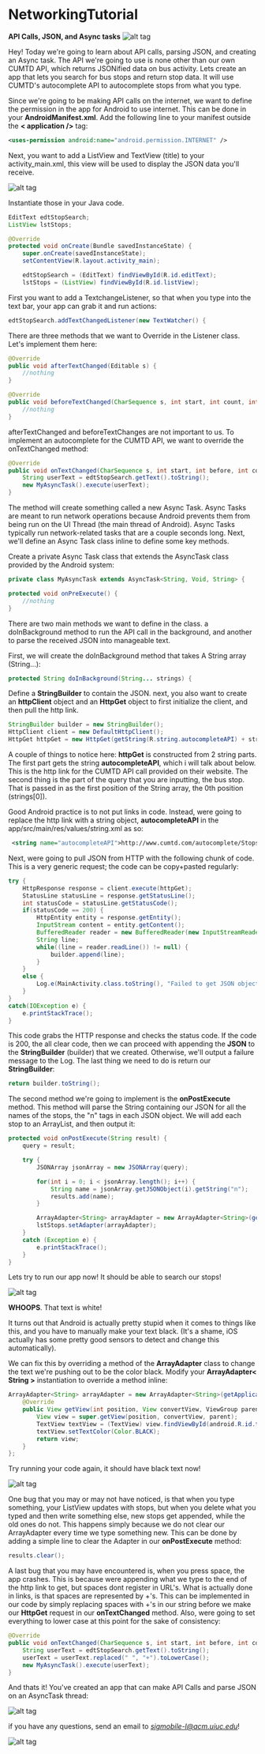 # NetworkingTutorial
**API Calls, JSON, and Async tasks**
![alt tag](https://www-s.acm.illinois.edu/sigmobile/sig_mobile-01.png)

Hey! Today we're going to learn about API calls, parsing JSON, and creating an Async task. The API we're going to use is none other than our own CUMTD API, which returns JSONified data on bus activity. Lets create an app that lets you search for bus stops and return stop data. It will use CUMTD's autocomplete API to autocomplete stops from what you type. 

Since we're going to be making API calls on the internet, we want to define the permission in the app for Android to use internet. This can be done in your **AndroidManifest.xml**. Add the following line to your manifest outside the **< application />** tag:

```XML
<uses-permission android:name="android.permission.INTERNET" />
```

Next, you want to add a ListView and TextView (title) to your activity_main.xml, this view will be used to display the JSON data you'll receive.

![alt tag](http://i.imgur.com/51Id5Sq.png)

Instantiate those in your Java code.

```Java
EditText edtStopSearch;
ListView lstStops;

@Override
protected void onCreate(Bundle savedInstanceState) {
	super.onCreate(savedInstanceState);
	setContentView(R.layout.activity_main);

	edtStopSearch = (EditText) findViewById(R.id.editText);
	lstStops = (ListView) findViewById(R.id.listView);
```

First you want to add a TextchangeListener, so that when you type into the text bar, your app can grab it and run actions:

```Java
edtStopSearch.addTextChangedListener(new TextWatcher() {
```

There are three methods that we want to Override in the Listener class. Let's implement them here:

```Java
@Override
public void afterTextChanged(Editable s) {
	//nothing
}

@Override
public void beforeTextChanged(CharSequence s, int start, int count, int after) {
	//nothing
}

```

afterTextChanged and beforeTextChanges are not important to us. To implement an autocomplete for the CUMTD API, we want to override the onTextChanged method:

```Java
@Override
public void onTextChanged(CharSequence s, int start, int before, int count) {
	String userText = edtStopSearch.getText().toString();
	new MyAsyncTask().execute(userText);
}
```

The method will create something called a new Async Task. Async Tasks are meant to run network operations because Android prevents them from being run on the UI Thread (the main thread of Android). Async Tasks typically run network-related tasks that are a couple seconds long. Next, we'll define an Async Task class inline to define some key methods.

Create a private Async Task class that extends the AsyncTask class provided by the Android system:

```Java
private class MyAsyncTask extends AsyncTask<String, Void, String> {

protected void onPreExecute() {
	//nothing
}
```

There are two main methods we want to define in the class. a doInBackground method to run the API call in the background, and another to parse the received JSON into manageable text. 

First, we will create the doInBackground method that takes A String array (String...):

```Java
protected String doInBackground(String... strings) {
```

Define a **StringBuilder** to contain the JSON. next, you also want to create an **httpClient** object and an **HttpGet** object to first initialize the client, and then pull the http link. 

```Java
StringBuilder builder = new StringBuilder();
HttpClient client = new DefaultHttpClient();
HttpGet httpGet = new HttpGet(getString(R.string.autocompleteAPI) + strings[0]);
```
A couple of things to notice here:
**httpGet** is constructed from 2 string parts. The first part gets the string **autocompleteAPI**, which i will talk about below. This is the http link for the CUMTD API call provided on their website. The second thing is the part of the query that you are inputting, the bus stop. That is passed in as the first position of the String array, the 0th position (strings[0]).


Good Android practice is to not put links in code. Instead, were going to replace the http link with a string object, **autocompleteAPI** in the app/src/main/res/values/string.xml as so:

```XML
 <string name="autocompleteAPI">http://www.cumtd.com/autocomplete/Stops/v1.0/json/search?query=</string>
```
Next, were going to pull JSON from HTTP with the following chunk of code. This is a very generic request; the code can be copy+pasted regularly:

```Java
try {
	HttpResponse response = client.execute(httpGet);
	StatusLine statusLine = response.getStatusLine();
	int statusCode = statusLine.getStatusCode();
	if(statusCode == 200) {
		HttpEntity entity = response.getEntity();
		InputStream content = entity.getContent();
		BufferedReader reader = new BufferedReader(new InputStreamReader(content));
		String line;
		while((line = reader.readLine()) != null) {
			builder.append(line);
		}
	} 
	else {
		Log.e(MainActivity.class.toString(), "Failed to get JSON object");
	}
} 
catch(IOException e) {
	e.printStackTrace();
}
```

This code grabs the HTTP response and checks the status code. If the code is 200, the all clear code, then we can proceed with appending the **JSON** to the **StringBuilder** (builder) that we created. Otherwise, we'll output a failure message to the Log.
The last thing we need to do is return our **StringBuilder**:

```Java
return builder.toString();
```

The second method we're going to implement is the **onPostExecute** method. 
This method will parse the String containing our JSON for all the names of the stops, the "n" tags in each JSON object. We will add each stop to an ArrayList, and then output it:

```Java
protected void onPostExecute(String result) {
	query = result;

	try {
		JSONArray jsonArray = new JSONArray(query);

		for(int i = 0; i < jsonArray.length(); i++) {
			String name = jsonArray.getJSONObject(i).getString("n");
			results.add(name);
		}

		ArrayAdapter<String> arrayAdapter = new ArrayAdapter<String>(getApplicationContext(), android.R.layout.simple_list_item_1, results);
		lstStops.setAdapter(arrayAdapter);
	} 
	catch (Exception e) {
		e.printStackTrace();
	}
}
```

Lets try to run our app now! It should be able to search our stops!

 
![alt tag](http://i.imgur.com/E66d7yp.png)


**WHOOPS**. That text is white!

It turns out that Android is actually pretty stupid when it comes to things like this, and you have to manually make your text black. (It's a shame, iOS actually has some pretty good sensors to detect and change this automatically).

We can fix this by overriding a method of the **ArrayAdapter** class to change the text we're pushing out to be the color black. Modify your **ArrayAdapter< String >** instantiation to override a method inline:

```Java
ArrayAdapter<String> arrayAdapter = new ArrayAdapter<String>(getApplicationContext(), android.R.layout.simple_list_item_1, results) {
	@Override
	public View getView(int position, View convertView, ViewGroup parent) {
		View view = super.getView(position, convertView, parent);
		TextView textView = (TextView) view.findViewById(android.R.id.text1);
		textView.setTextColor(Color.BLACK);
		return view;
	}
};
```

Try running your code again, it should have black text now!

![alt tag](http://i.imgur.com/Ukn7zVU.png)

One bug that you may or may not have noticed, is that when you type something, your ListView updates with stops, but when you delete what you typed and then write something else, new stops get appended, while the old ones do not. This happens simply because we do not clear our ArrayAdapter every time we type something new. This can be done by adding a simple line to clear the Adapter in our **onPostExecute** method:

```Java
results.clear();
```

A last bug that you may have encountered is, when you press space, the app crashes. This is because were appending what we type to the end of the http link to get, but spaces dont register in URL's. What is actually done in links, is that spaces are represented by +'s. This can be implemented in our code by simply replacing spaces with +'s in our string before we make our **HttpGet** request in our **onTextChanged** method. Also, were going to set everything to lower case at this point for the sake of consistency:

```Java
@Override
public void onTextChanged(CharSequence s, int start, int before, int count) {
	String userText = edtStopSearch.getText().toString();
	userText = userText.replaced(" ", "+").toLowerCase();
	new MyAsyncTask().execute(userText);
}
```

And thats it! You've created an app that can make API Calls and parse JSON on an AsyncTask thread:

![alt tag](http://i.imgur.com/CSQNzMs.png)


if you have any questions, send an email to *sigmobile-l@acm.uiuc.edu*!

![alt tag](https://www-s.acm.illinois.edu/sigmobile/sig_mobile-01.png)
